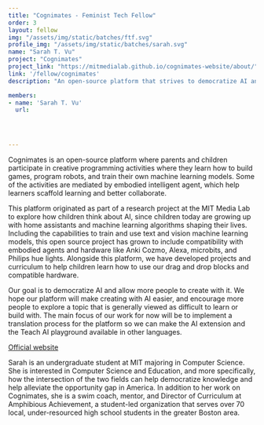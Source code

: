 ```yaml
---
title: "Cognimates - Feminist Tech Fellow"
order: 3
layout: fellow
img: "/assets/img/static/batches/ftf.svg"
profile_img: "/assets/img/static/batches/sarah.svg"
name: "Sarah T. Vu"
project: "Cognimates"
project_link: "https://mitmedialab.github.io/cognimates-website/about/"
link: '/fellow/cognimates'
description: "An open-source platform that strives to democratize AI and wants to allow more people to create with it. Parents and children participate in creative programming activities where they learn how to build games, program robots, and train their own machine learning models."

members:
- name: 'Sarah T. Vu'
  url:




---
```

<p>Cognimates is an open-source platform where parents and children participate in creative programming activities where they learn how to build games, program robots, and train their own machine learning models. Some of the activities are mediated by embodied intelligent agent, which help learners scaffold learning and better collaborate.</p>

<p>This platform originated as part of a research project at the MIT Media Lab to explore how children think about AI, since children today are growing up with home assistants and machine learning algorithms shaping their lives. Including the capabilities to train and use text and vision machine learning models, this open source project has grown to include compatibility with embodied agents and hardware like Anki Cozmo, Alexa, microbits, and Philips hue lights. Alongside this platform, we have developed projects and curriculum to help children learn how to use our drag and drop blocks and compatible hardware.</p> 

<p>Our goal is to democratize AI and allow more people to create with it. We hope our platform will make creating with AI easier, and encourage more people to explore a topic that is generally viewed as difficult to learn or build with. The main focus of our work for now will be to implement a translation process for the platform so we can make the AI extension and the Teach AI playground available in other languages.</p>

<p><a href="https://mitmedialab.github.io/cognimates-website/about/" target="_blank">Official website</a></p>

<p><span class="uppercase font-callingcode-regular">Sarah</span> is an undergraduate student at MIT majoring in Computer Science. She is interested in Computer Science and Education, and more specifically, how the intersection of the two fields can help democratize knowledge and help alleviate the opportunity gap in America. In addition to her work on Cognimates, she is a swim coach, mentor, and Director of Curriculum at Amphibious Achievement, a student-led organization that serves over 70 local, under-resourced high school students in the greater Boston area. </p>






